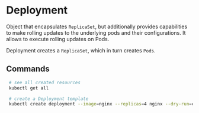 # Deployment

Object that encapsulates `ReplicaSet`, but additionally provides capabilities to make rolling updates to the underlying pods and their configurations. It allows to execute rolling updates on Pods.

Deployment creates a `ReplicaSet`, which in turn creates `Pods`.

## Commands

```bash
 # see all created resources
 kubectl get all
```
```bash
 # create a Deployment template
 kubectl create deployment --image=nginx --replicas=4 nginx --dry-run=client -oyaml > deployment.yaml
```
